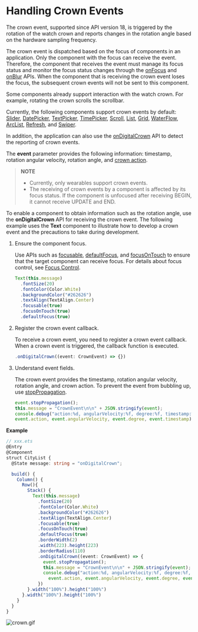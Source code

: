# Handling Crown Events
<!--Kit: ArkUI-->
<!--Subsystem: ArkUI-->
<!--Owner: @jiangtao92-->
<!--Designer: @piggyguy-->
<!--Tester: @songyanhong-->
<!--Adviser: @HelloCrease-->

The crown event, supported since API version 18, is triggered by the rotation of the watch crown and reports changes in the rotation angle based on the hardware sampling frequency.

The crown event is dispatched based on the focus of components in an application. Only the component with the focus can receive the event. Therefore, the component that receives the event must manage its focus status and monitor the focus status changes through the [onFocus](../reference/apis-arkui/arkui-ts/ts-universal-focus-event.md#onfocus) and [onBlur](../reference/apis-arkui/arkui-ts/ts-universal-focus-event.md#onblur) APIs. When the component that is receiving the crown event loses the focus, the subsequent crown events will not be sent to this component.

Some components already support interaction with the watch crown. For example, rotating the crown scrolls the scrollbar.

Currently, the following components support crown events by default: [Slider](../reference/apis-arkui/arkui-ts/ts-basic-components-slider.md), [DatePicker](../reference/apis-arkui/arkui-ts/ts-basic-components-datepicker.md), [TextPicker](../reference/apis-arkui/arkui-ts/ts-basic-components-textpicker.md), [TimePicker](../reference/apis-arkui/arkui-ts/ts-basic-components-timepicker.md), [Scroll](../reference/apis-arkui/arkui-ts/ts-container-scroll.md), [List](../reference/apis-arkui/arkui-ts/ts-container-list.md), [Grid](../reference/apis-arkui/arkui-ts/ts-container-grid.md), [WaterFlow](../reference/apis-arkui/arkui-ts/ts-container-waterflow.md), [ArcList](../reference/apis-arkui/arkui-ts/ts-container-arclist.md), [Refresh](../reference/apis-arkui/arkui-ts/ts-container-refresh.md), and [Swiper](../reference/apis-arkui/arkui-ts/ts-container-swiper.md).

In addition, the application can also use the [onDigitalCrown](../reference/apis-arkui/arkui-ts/ts-universal-events-crown.md#ondigitalcrown) API to detect the reporting of crown events.

The **event** parameter provides the following information: timestamp, rotation angular velocity, rotation angle, and [crown action](../reference/apis-arkui/arkui-ts/ts-appendix-enums.md#crownaction18).

>  **NOTE**
>
>  - Currently, only wearables support crown events.
>  - The receiving of crown events by a component is affected by its focus status. If the component is unfocused after receiving BEGIN, it cannot receive UPDATE and END.

To enable a component to obtain information such as the rotation angle, use the **onDigitalCrown** API for receiving the crown event. The following example uses the **Text** component to illustrate how to develop a crown event and the precautions to take during development.

1. Ensure the component focus.

    Use APIs such as [focusable](../reference/apis-arkui/arkui-ts/ts-universal-attributes-focus.md#focusable), [defaultFocus](../reference/apis-arkui/arkui-ts/ts-universal-attributes-focus.md#defaultfocus9), and [focusOnTouch](../reference/apis-arkui/arkui-ts/ts-universal-attributes-focus.md#focusontouch9) to ensure that the target component can receive focus. For details about focus control, see [Focus Control](../reference/apis-arkui/arkui-ts/ts-universal-attributes-focus.md).
    
    ```ts
    Text(this.message)
      .fontSize(20)
      .fontColor(Color.White)
      .backgroundColor("#262626")
      .textAlign(TextAlign.Center)
      .focusable(true)
      .focusOnTouch(true)
      .defaultFocus(true)
    ```
2. Register the crown event callback.

    To receive a crown event, you need to register a crown event callback. When a crown event is triggered, the callback function is executed.

    ```ts
    .onDigitalCrown((event: CrownEvent) => {})
    ```
3. Understand event fields.

    The crown event provides the timestamp, rotation angular velocity, rotation angle, and crown action. To prevent the event from bubbling up, use [stopPropagation](../reference/apis-arkui/arkui-ts/ts-universal-events-crown.md#crownevent).

    ```ts
    event.stopPropagation();
    this.message = "CrownEvent\n\n" + JSON.stringify(event);
    console.debug("action:%d, angularVelocity:%f, degree:%f, timestamp:%f",
    event.action, event.angularVelocity, event.degree, event.timestamp);
    ```

**Example**

```ts
// xxx.ets
@Entry
@Component
struct CityList {
  @State message: string = "onDigitalCrown";

  build() {
    Column() {
      Row(){
        Stack() {
          Text(this.message)
            .fontSize(20)
            .fontColor(Color.White)
            .backgroundColor("#262626")
            .textAlign(TextAlign.Center)
            .focusable(true)
            .focusOnTouch(true)
            .defaultFocus(true)
            .borderWidth(2)
            .width(223).height(223)
            .borderRadius(110)
            .onDigitalCrown((event: CrownEvent) => {
              event.stopPropagation();
              this.message = "CrownEvent\n\n" + JSON.stringify(event);
              console.debug("action:%d, angularVelocity:%f, degree:%f, timestamp:%f",
                event.action, event.angularVelocity, event.degree, event.timestamp);
            })
        }.width("100%").height("100%")
      }.width("100%").height("100%")
    }
  }
}
```

![crown.gif](../reference/apis-arkui/arkui-ts/figures/crown.gif)
